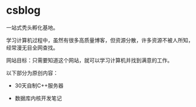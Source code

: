 # csblog

一站式秃头孵化基地。

学习计算机过程中，虽然有很多高质量博客，但资源分散，许多资源不被人所知，经常漫无目全网查找。

网站目标：只需要知道这个网站，就可以学习计算机并找到满意的工作。

以下部分为原创内容：

- 30天自制C++服务器

- 数据库内核开发笔记
